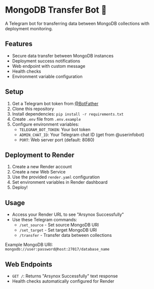 # MongoDB Transfer Bot 🤖

A Telegram bot for transferring data between MongoDB collections with deployment monitoring.

## Features

- Secure data transfer between MongoDB instances
- Deployment success notifications
- Web endpoint with custom message
- Health checks
- Environment variable configuration

## Setup

1. Get a Telegram bot token from [@BotFather](https://t.me/BotFather)
2. Clone this repository
3. Install dependencies: `pip install -r requirements.txt`
4. Create `.env` file from `.env.example`
5. Configure environment variables:
   - `TELEGRAM_BOT_TOKEN`: Your bot token
   - `ADMIN_CHAT_ID`: Your Telegram chat ID (get from @userinfobot)
   - `PORT`: Web server port (default: 8080)

## Deployment to Render

1. Create a new Render account
2. Create a new Web Service
3. Use the provided `render.yaml` configuration
4. Set environment variables in Render dashboard
5. Deploy!

## Usage

- Access your Render URL to see "Arsynox Successfully"
- Use these Telegram commands:
  - `/set_source` - Set source MongoDB URI
  - `/set_target` - Set target MongoDB URI
  - `/transfer` - Transfer data between collections

Example MongoDB URI:
`mongodb://user:password@host:27017/database_name`

## Web Endpoints

- `GET /`: Returns "Arsynox Successfully" text response
- Health checks automatically configured for Render

